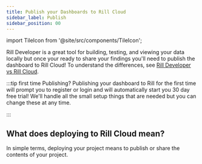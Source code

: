 ```yaml
---
title: Publish your Dashboards to Rill Cloud
sidebar_label: Publish
sidebar_position: 00
---
```


import TileIcon from '@site/src/components/TileIcon';

<div className="tile-icon-grid">
    <TileIcon
    header="Publish your Dashboard"
    content="Transform and prepare your data with Rill's powerful ETL capabilities."
    link="/build/models/"
    />
    <TileIcon
    header="Configure Deployment Credentials"
    content="Need incremental refreshes or using ClickHouse Modeling? Click here!"
    link="/build/advanced-models"
    />

</div>

Rill Developer is a great tool for building, testing, and viewing your data locally but once your ready to share your findings you'll need to publish the dashboard to Rill Cloud! To understand the differences, see [Rill Developer vs Rill Cloud](/home/concepts/developerVsCloud).

:::tip  first time Publishing?
Publishing your dashboard to Rill for the first time will prompt you to register or login and will automatically start you 30 day free trial! We'll handle all the small setup things that are needed but you can change these at any time.

:::

## What does deploying to Rill Cloud mean?

In simple terms, deploying your project means to publish or share the contents of your project. 